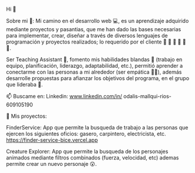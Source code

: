 Hi 👋

Sobre mi 👩:
Mi camino en el desarrollo web 💻, es un aprendizaje adquirido mediante proyectos y pasantias, que me han dado las bases necesarias para implementar, crear, diseñar a través de diversos lenguajes de programación y proyectos realizados; lo requerido por el cliente 👧 👨 👩 👱 👴 👵.

Ser Teaching Assistant 💼, fomento mis habilidades blandas 🙋 (trabajo en equipo, planificación, liderazgo, adaptabilidad, etc.), permitió aprender a conectarme con las personas a mi alrededor (ser empática 🙆🏼), además desarrolle propuestas para afianzar los objetivos del programa, en el grupo que lideraba 🙌.


📫 Buscame en:
Linkedin: www.linkedin.com/in/
odalis-mallqui-rios-609105190


💪 Mis proyectos:

FinderService: App que permite la busqueda de trabajo a las personas que ejercen los siguientes oficios: gasero, carpintero, electricista, etc.
https://finder-service-bice.vercel.app

Creature Explorer: App que permite la busqueda de los personajes animados mediante filtros combinados (fuerza, velocidad, etc) ademas permite crear un nuevo personaje 😲.




